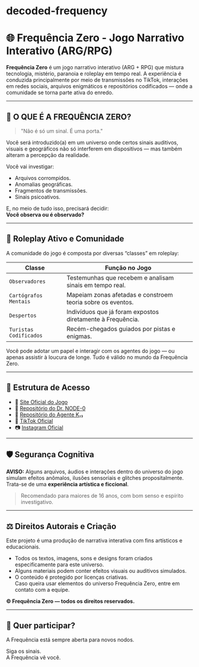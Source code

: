 # decoded-frequency

# 🌐 Frequência Zero - Jogo Narrativo Interativo (ARG/RPG)

**Frequência Zero** é um jogo narrativo interativo (ARG + RPG) que mistura tecnologia, mistério, paranoia e roleplay em tempo real. A experiência é conduzida principalmente por meio de transmissões no TikTok, interações em redes sociais, arquivos enigmáticos e repositórios codificados — onde a comunidade se torna parte ativa do enredo.

---

## 🚪 O QUE É A FREQUÊNCIA ZERO?

> "Não é só um sinal. É uma porta."

Você será introduzido(a) em um universo onde certos sinais auditivos, visuais e geográficos não só interferem em dispositivos — mas também alteram a percepção da realidade.

Você vai investigar:
- Arquivos corrompidos.
- Anomalias geográficas.
- Fragmentos de transmissões.
- Sinais psicoativos.

E, no meio de tudo isso, precisará decidir:  
**Você observa ou é observado?**

---

## 🧠 Roleplay Ativo e Comunidade

A comunidade do jogo é composta por diversas “classes” em roleplay:

| Classe                 | Função no Jogo                                                   |
|------------------------|------------------------------------------------------------------|
| `Observadores`         | Testemunhas que recebem e analisam sinais em tempo real.        |
| `Cartógrafos Mentais`  | Mapeiam zonas afetadas e constroem teoria sobre os eventos.     |
| `Despertos`            | Indivíduos que já foram expostos diretamente à Frequência.      |
| `Turistas Codificados` | Recém-chegados guiados por pistas e enigmas.                    |

Você pode adotar um papel e interagir com os agentes do jogo — ou apenas assistir à loucura de longe. Tudo é válido no mundo da Frequência Zero.

---

## 📁 Estrutura de Acesso

- 🔗 [Site Oficial do Jogo](https://frequenciazero.net)
- 📂 [Repositório do Dr. NODE-0](https://github.com/NODE-0/frequencia-zero)
- 📂 [Repositório do Agente K₁₃](https://github.com/K13/frequencia-zero)
- 🎥 [TikTok Oficial](https://tiktok.com/@frequenciazero)
- 📷 [Instagram Oficial](https://instagram.com/frequenciazero)

---

## 🛡️ Segurança Cognitiva

**AVISO:** Alguns arquivos, áudios e interações dentro do universo do jogo simulam efeitos anômalos, ilusões sensoriais e glitches propositalmente.  
Trata-se de uma **experiência artística e ficcional**.

> Recomendado para maiores de 16 anos, com bom senso e espírito investigativo.

---

## ⚖️ Direitos Autorais e Criação

Este projeto é uma produção de narrativa interativa com fins artísticos e educacionais.

- Todos os textos, imagens, sons e designs foram criados especificamente para este universo.
- Alguns materiais podem conter efeitos visuais ou auditivos simulados.
- O conteúdo é protegido por licenças criativas.  
  Caso queira usar elementos do universo Frequência Zero, entre em contato com a equipe.

**© Frequência Zero — todos os direitos reservados.**

---

## 🧩 Quer participar?

A Frequência está sempre aberta para novos nodos.

Siga os sinais.  
A Frequência vê você.

